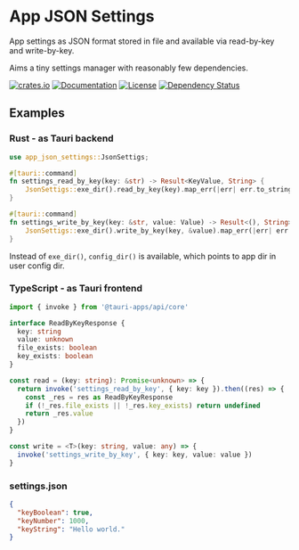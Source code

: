# App JSON Settings

App settings as JSON format stored in file and available via read-by-key and write-by-key.

Aims a tiny settings manager with reasonably few dependencies.

[![crates.io](https://img.shields.io/crates/v/app-json-settings?label=latest)](https://crates.io/crates/app-json-settings)
[![Documentation](https://docs.rs/app-json-settings/badge.svg?version=latest)](https://docs.rs/app-json-settings/latest)
[![License](https://img.shields.io/github/license/nabbisen/app-json-settings-rs)](https://github.com/nabbisen/app-json-settings-rs/blob/main/LICENSE)
[![Dependency Status](https://deps.rs/crate/app-json-settings/latest/status.svg)](https://deps.rs/crate/app-json-settings)

## Examples

### Rust - as Tauri backend

```rust
use app_json_settings::JsonSettigs;

#[tauri::command]
fn settings_read_by_key(key: &str) -> Result<KeyValue, String> {
    JsonSettigs::exe_dir().read_by_key(key).map_err(|err| err.to_string())
}

#[tauri::command]
fn settings_write_by_key(key: &str, value: Value) -> Result<(), String> {
    JsonSettigs::exe_dir().write_by_key(key, &value).map_err(|err| err.to_string())
}
```

Instead of `exe_dir()`, `config_dir()` is available, which points to app dir in user config dir.

### TypeScript - as Tauri frontend

```ts
import { invoke } from '@tauri-apps/api/core'

interface ReadByKeyResponse {
  key: string
  value: unknown
  file_exists: boolean
  key_exists: boolean
}

const read = (key: string): Promise<unknown> => {
  return invoke('settings_read_by_key', { key: key }).then((res) => {
    const _res = res as ReadByKeyResponse
    if (!_res.file_exists || !_res.key_exists) return undefined
    return _res.value
  })
}

const write = <T>(key: string, value: any) => {
  invoke('settings_write_by_key', { key: key, value: value })
}
```

### settings.json

```json
{
  "keyBoolean": true,
  "keyNumber": 1000,
  "keyString": "Hello world."
}
```
